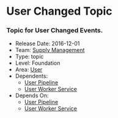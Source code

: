 # User Changed Topic
### Topic for User Changed Events.
* Release Date: 2016-12-01
* Team: [Supply Management](../teams/supply.md)
* Type: topic
* Level: Foundation
* Area: [User](../areas/user.png)
* Dependents:
  * [User Pipeline](user-pipeline.md)
  * [User Worker Service](user-worker.md)
* Depends On:
  * [User Pipeline](user-pipeline.md)
  * [User Worker Service](user-worker.md)
